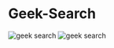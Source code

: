 # Geek-Search
![geek search](https://s3.amazonaws.com/poly-screenshots.angel.co/Project/c3/631076/534bf396f974b838a28864e4ad7d5f7b-original.jpeg)
![geek search](https://s3.amazonaws.com/poly-screenshots.angel.co/Project/c3/631076/d0c53e912a5f6650ebd8232b74b380e1-original.jpeg)
